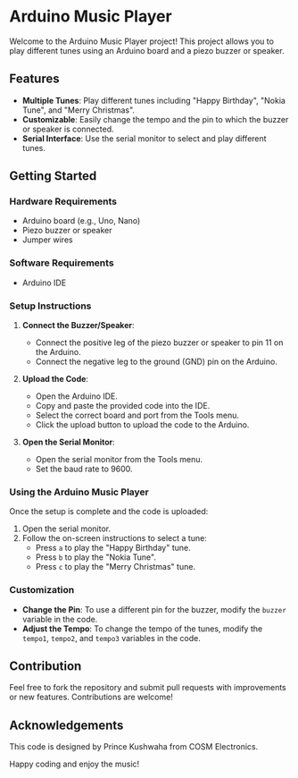 # Arduino Music Player

Welcome to the Arduino Music Player project! This project allows you to play different tunes using an Arduino board and a piezo buzzer or speaker.

## Features

- **Multiple Tunes**: Play different tunes including "Happy Birthday", "Nokia Tune", and "Merry Christmas".
- **Customizable**: Easily change the tempo and the pin to which the buzzer or speaker is connected.
- **Serial Interface**: Use the serial monitor to select and play different tunes.

## Getting Started

### Hardware Requirements

- Arduino board (e.g., Uno, Nano)
- Piezo buzzer or speaker
- Jumper wires

### Software Requirements

- Arduino IDE

### Setup Instructions

1. **Connect the Buzzer/Speaker**: 
   - Connect the positive leg of the piezo buzzer or speaker to pin 11 on the Arduino.
   - Connect the negative leg to the ground (GND) pin on the Arduino.

2. **Upload the Code**:
   - Open the Arduino IDE.
   - Copy and paste the provided code into the IDE.
   - Select the correct board and port from the Tools menu.
   - Click the upload button to upload the code to the Arduino.

3. **Open the Serial Monitor**:
   - Open the serial monitor from the Tools menu.
   - Set the baud rate to 9600.

### Using the Arduino Music Player

Once the setup is complete and the code is uploaded:

1. Open the serial monitor.
2. Follow the on-screen instructions to select a tune:
   - Press `a` to play the "Happy Birthday" tune.
   - Press `b` to play the "Nokia Tune".
   - Press `c` to play the "Merry Christmas" tune.

### Customization

- **Change the Pin**: To use a different pin for the buzzer, modify the `buzzer` variable in the code.
- **Adjust the Tempo**: To change the tempo of the tunes, modify the `tempo1`, `tempo2`, and `tempo3` variables in the code.

## Contribution

Feel free to fork the repository and submit pull requests with improvements or new features. Contributions are welcome!

## Acknowledgements

This code is designed by Prince Kushwaha from COSM Electronics.

Happy coding and enjoy the music!
